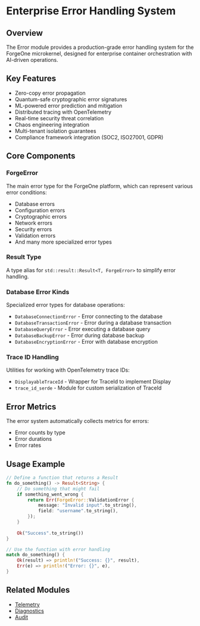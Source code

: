 # Enterprise Error Handling System

## Overview
The Error module provides a production-grade error handling system for the ForgeOne microkernel, designed for enterprise container orchestration with AI-driven operations.

## Key Features
- Zero-copy error propagation
- Quantum-safe cryptographic error signatures
- ML-powered error prediction and mitigation
- Distributed tracing with OpenTelemetry
- Real-time security threat correlation
- Chaos engineering integration
- Multi-tenant isolation guarantees
- Compliance framework integration (SOC2, ISO27001, GDPR)

## Core Components

### ForgeError
The main error type for the ForgeOne platform, which can represent various error conditions:
- Database errors
- Configuration errors
- Cryptographic errors
- Network errors
- Security errors
- Validation errors
- And many more specialized error types

### Result Type
A type alias for `std::result::Result<T, ForgeError>` to simplify error handling.

### Database Error Kinds
Specialized error types for database operations:
- `DatabaseConnectionError` - Error connecting to the database
- `DatabaseTransactionError` - Error during a database transaction
- `DatabaseQueryError` - Error executing a database query
- `DatabaseBackupError` - Error during database backup
- `DatabaseEncryptionError` - Error with database encryption

### Trace ID Handling
Utilities for working with OpenTelemetry trace IDs:
- `DisplayableTraceId` - Wrapper for TraceId to implement Display
- `trace_id_serde` - Module for custom serialization of TraceId

## Error Metrics
The error system automatically collects metrics for errors:
- Error counts by type
- Error durations
- Error rates

## Usage Example
```rust
// Define a function that returns a Result
fn do_something() -> Result<String> {
    // Do something that might fail
    if something_went_wrong {
        return Err(ForgeError::ValidationError {
            message: "Invalid input".to_string(),
            field: "username".to_string(),
        });
    }
    
    Ok("Success".to_string())
}

// Use the function with error handling
match do_something() {
    Ok(result) => println!("Success: {}", result),
    Err(e) => println!("Error: {}", e),
}
```

## Related Modules
- [Telemetry](./telemetry.md)
- [Diagnostics](./diagnostics.md)
- [Audit](./audit.md)